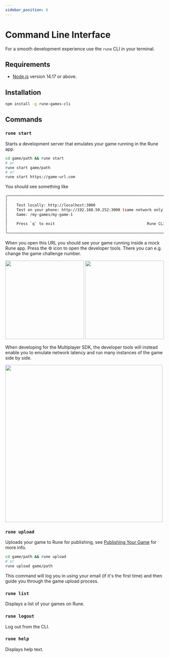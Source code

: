 ```yaml
---
sidebar_position: 6
---
```


# Command Line Interface

For a smooth development experience use the `rune` CLI in your terminal.

## Requirements

- [Node.js](https://nodejs.org/en/download/) version 14.17 or above.

## Installation

```bash
npm install -g rune-games-cli
```

## Commands

### `rune start`

Starts a development server that emulates your game running in the Rune app.

```bash
cd game/path && rune start
# or
rune start game/path
# or
rune start https://game-url.com
```

You should see something like

```bash
╭──────────────────────────────────────────────────────────────────────────╮
│                                                                          │
│    Test locally: http://localhost:3000                                   │
│    Test on your phone: http://192.168.50.252:3000 (same network only)    │
│    Game: /my-games/my-game-1                                             │
│                                                                          │
│    Press `q` to exit                                         Rune CLI    │
│                                                                          │
╰──────────────────────────────────────────────────────────────────────────╯
```

When you open this URL you should see your game running inside a mock Rune app.
Press the ⚙️ icon to open the developer tools. There you can e.g. change the game
challenge number.

<img src="https://user-images.githubusercontent.com/7106681/166223264-81029004-c985-49e6-b486-1d134686354e.png" width="250" /> <img src="https://user-images.githubusercontent.com/7106681/166223386-1d04ba1d-bde7-40c8-a94b-b4d12b13249b.png" width="250" />

When developing for the Multiplayer SDK, the developer tools will instead enable you to emulate network latency and run many instances of the game side by side.

<img width="500" src="https://user-images.githubusercontent.com/378279/207116826-1a0cb459-444b-4e84-a3b0-21631797cbc3.png"/>

### `rune upload`

Uploads your game to Rune for publishing, see [Publishing Your Game](publishing.md) for more info.

```bash
cd game/path && rune upload
# or
rune upload game/path
```

This command will log you in using your email (if it's the first time) and then guide you through the game upload process.

### `rune list`

Displays a list of your games on Rune.

### `rune logout`

Log out from the CLI.

### `rune help`

Displays help text.

